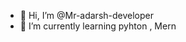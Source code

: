 - 👋 Hi, I’m @Mr-adarsh-developer
- 🌱 I’m currently learning pyhton , Mern

<!---
Mr-adarsh-developer/Mr-adarsh-developer is a ✨ special ✨ repository because its `README.md` (this file) appears on your GitHub profile.
You can click the Preview link to take a look at your changes.
--->
